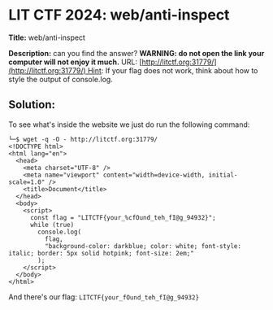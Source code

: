 # LIT CTF 2024: web/anti-inspect
**Title:** web/anti-inspect

**Description:** can you find the answer? **WARNING: do not open the link your computer will not enjoy it much.** URL: [http://litctf.org:31779/](http://litctf.org:31779/) Hint: If your flag does not work, think about how to style the output of console.log.
## Solution:
To see what's inside the website we just do run the following command:
```
└─$ wget -q -O - http://litctf.org:31779/
<!DOCTYPE html>
<html lang="en">
  <head>
    <meta charset="UTF-8" />
    <meta name="viewport" content="width=device-width, initial-scale=1.0" />
    <title>Document</title>
  </head>
  <body>
    <script>
      const flag = "LITCTF{your_%cfOund_teh_fI@g_94932}";
      while (true)
        console.log(
          flag,
          "background-color: darkblue; color: white; font-style: italic; border: 5px solid hotpink; font-size: 2em;"
        );
    </script>
  </body>
</html>
```

And there's our flag: `LITCTF{your_fOund_teh_fI@g_94932}`
